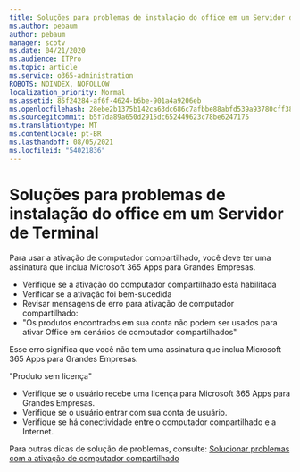 ```yaml
---
title: Soluções para problemas de instalação do office em um Servidor de Terminal
ms.author: pebaum
author: pebaum
manager: scotv
ms.date: 04/21/2020
ms.audience: ITPro
ms.topic: article
ms.service: o365-administration
ROBOTS: NOINDEX, NOFOLLOW
localization_priority: Normal
ms.assetid: 85f24284-af6f-4624-b6be-901a4a9206eb
ms.openlocfilehash: 28ebe2b1375b142ca63dc686c7afbbe88abfd539a93780cff3861f80de40b411
ms.sourcegitcommit: b5f7da89a650d2915dc652449623c78be6247175
ms.translationtype: MT
ms.contentlocale: pt-BR
ms.lasthandoff: 08/05/2021
ms.locfileid: "54021836"
---
```

# <a name="solutions-for-issues-around-installing-office-on-a-terminal-server"></a>Soluções para problemas de instalação do office em um Servidor de Terminal

Para usar a ativação de computador compartilhado, você deve ter uma assinatura que inclua Microsoft 365 Apps para Grandes Empresas.
  
- Verifique se a ativação do computador compartilhado está habilitada
- Verificar se a ativação foi bem-sucedida
- Revisar mensagens de erro para ativação de computador compartilhado:
- "Os produtos encontrados em sua conta não podem ser usados para ativar Office em cenários de computador compartilhados"
  
Esse erro significa que você não tem uma assinatura que inclua Microsoft 365 Apps para Grandes Empresas.

"Produto sem licença"

- Verifique se o usuário recebe uma licença para Microsoft 365 Apps para Grandes Empresas.
- Verifique se o usuário entrar com sua conta de usuário.
- Verifique se há conectividade entre o computador compartilhado e a Internet.

Para outras dicas de solução de problemas, consulte: [Solucionar problemas com a ativação de computador compartilhado](https://docs.microsoft.com/DeployOffice/troubleshoot-shared-computer-activation)